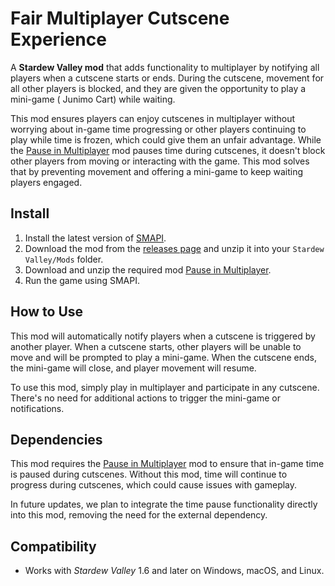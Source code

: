 # Fair Multiplayer Cutscene Experience

A **Stardew Valley mod** that adds functionality to multiplayer by notifying all players when a cutscene starts or ends.
During the cutscene, movement for all other players is blocked, and they are given the opportunity to play a mini-game (
Junimo Cart) while waiting.

This mod ensures players can enjoy cutscenes in multiplayer without worrying about in-game time progressing or other
players continuing to play while time is frozen, which could give them an unfair advantage. While
the [Pause in Multiplayer](https://www.nexusmods.com/stardewvalley/mods/21327) mod pauses time during cutscenes, it
doesn't block other players from moving or interacting with the game. This mod solves that by preventing movement and
offering a mini-game to keep waiting players engaged.

## Install

1. Install the latest version of [SMAPI](https://smapi.io).
2. Download the mod from the [releases page](https://github.com/HarkushaVlad/MultiplayerCutsceneNotification/releases)
   and unzip it into your `Stardew Valley/Mods` folder.
3. Download and unzip the required mod [Pause in Multiplayer](https://www.nexusmods.com/stardewvalley/mods/21327).
4. Run the game using SMAPI.

## How to Use

This mod will automatically notify players when a cutscene is triggered by another player. When a cutscene starts, other
players will be unable to move and will be prompted to play a mini-game. When the cutscene ends, the mini-game will
close, and player movement will resume.

To use this mod, simply play in multiplayer and participate in any cutscene. There's no need for additional actions to
trigger the mini-game or notifications.

## Dependencies

This mod requires the [Pause in Multiplayer](https://www.nexusmods.com/stardewvalley/mods/21327) mod to ensure that
in-game time is paused during cutscenes. Without this mod, time will continue to progress during cutscenes, which could
cause issues with gameplay.

In future updates, we plan to integrate the time pause functionality directly into this mod, removing the need for the
external dependency.

## Compatibility

- Works with *Stardew Valley* 1.6 and later on Windows, macOS, and Linux.